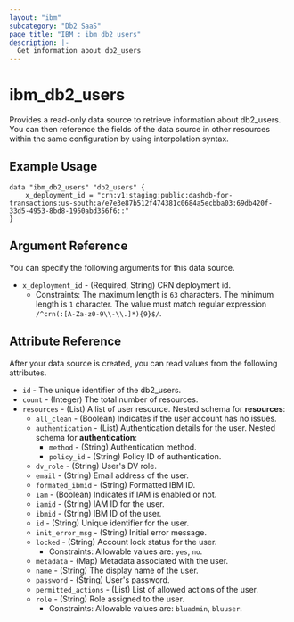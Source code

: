 ```yaml
---
layout: "ibm"
subcategory: "Db2 SaaS"
page_title: "IBM : ibm_db2_users"
description: |-
  Get information about db2_users
---
```


# ibm_db2_users

Provides a read-only data source to retrieve information about db2_users. You can then reference the fields of the data source in other resources within the same configuration by using interpolation syntax.

## Example Usage

```hcl
data "ibm_db2_users" "db2_users" {
	x_deployment_id = "crn:v1:staging:public:dashdb-for-transactions:us-south:a/e7e3e87b512f474381c0684a5ecbba03:69db420f-33d5-4953-8bd8-1950abd356f6::"
}
```

## Argument Reference

You can specify the following arguments for this data source.

* `x_deployment_id` - (Required, String) CRN deployment id.
  * Constraints: The maximum length is `63` characters. The minimum length is `1` character. The value must match regular expression `/^crn(:[A-Za-z0-9\\-\\.]*){9}$/`.

## Attribute Reference

After your data source is created, you can read values from the following attributes.

* `id` - The unique identifier of the db2_users.
* `count` - (Integer) The total number of resources.
* `resources` - (List) A list of user resource.
Nested schema for **resources**:
	* `all_clean` - (Boolean) Indicates if the user account has no issues.
	* `authentication` - (List) Authentication details for the user.
	Nested schema for **authentication**:
		* `method` - (String) Authentication method.
		* `policy_id` - (String) Policy ID of authentication.
	* `dv_role` - (String) User's DV role.
	* `email` - (String) Email address of the user.
	* `formated_ibmid` - (String) Formatted IBM ID.
	* `iam` - (Boolean) Indicates if IAM is enabled or not.
	* `iamid` - (String) IAM ID for the user.
	* `ibmid` - (String) IBM ID of the user.
	* `id` - (String) Unique identifier for the user.
	* `init_error_msg` - (String) Initial error message.
	* `locked` - (String) Account lock status for the user.
	  * Constraints: Allowable values are: `yes`, `no`.
	* `metadata` - (Map) Metadata associated with the user.
	* `name` - (String) The display name of the user.
	* `password` - (String) User's password.
	* `permitted_actions` - (List) List of allowed actions of the user.
	* `role` - (String) Role assigned to the user.
	  * Constraints: Allowable values are: `bluadmin`, `bluuser`.